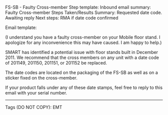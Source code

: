 FS-SB - Faulty Cross-member
Step template:
Inbound email summary:  Faulty Cross-member
Steps Taken/Results Summary:  Requested date code. Awaiting reply
Next steps: RMA if date code confirmed

Email template:

(I understand you have a faulty cross-member on your Mobile floor stand. I apologize for any inconvenience this may have caused. I am happy to help.)

SMART has identified a potential issue with floor stands built in December 2011. We recommend that the cross members on any unit with a date code of 201149, 201150, 201151, or 201152 be replaced. 

The date codes are located on the packaging of the FS-SB as well as on a sticker fixed on the cross-member.

If your product falls under any of these date stamps, feel free to reply to this email with your serial number.

______________________________________________________________
Tags (DO NOT COPY): EMT